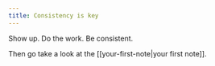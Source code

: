 ```yaml
---
title: Consistency is key
---
```


Show up. Do the work. Be consistent.

Then go take a look at the [[your-first-note|your first note]].
